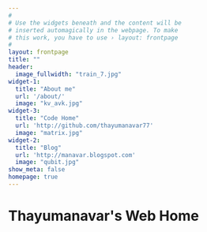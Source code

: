 ```yaml
---
#
# Use the widgets beneath and the content will be
# inserted automagically in the webpage. To make
# this work, you have to use › layout: frontpage
#
layout: frontpage
title: ""
header:
  image_fullwidth: "train_7.jpg"
widget-1:
  title: "About me"
  url: '/about/'
  image: "kv_avk.jpg"
widget-3:
  title: "Code Home"
  url: 'http://github.com/thayumanavar77'
  image: "matrix.jpg"
widget-2:
  title: "Blog"
  url: 'http://manavar.blogspot.com'
  image: "qubit.jpg"
show_meta: false
homepage: true
---
```

<h1>Thayumanavar's Web Home</h1>